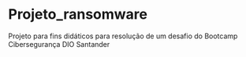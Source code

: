 # Projeto_ransomware
Projeto para fins didáticos para resolução de um desafio do Bootcamp Cibersegurança DIO Santander
